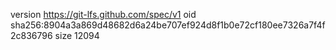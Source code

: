 version https://git-lfs.github.com/spec/v1
oid sha256:8904a3a869d48682d6a24be707ef924d8f1b0e72cf180ee7326a7f4f2c836796
size 12094

